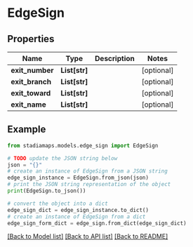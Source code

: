 # EdgeSign


## Properties

Name | Type | Description | Notes
------------ | ------------- | ------------- | -------------
**exit_number** | **List[str]** |  | [optional] 
**exit_branch** | **List[str]** |  | [optional] 
**exit_toward** | **List[str]** |  | [optional] 
**exit_name** | **List[str]** |  | [optional] 

## Example

```python
from stadiamaps.models.edge_sign import EdgeSign

# TODO update the JSON string below
json = "{}"
# create an instance of EdgeSign from a JSON string
edge_sign_instance = EdgeSign.from_json(json)
# print the JSON string representation of the object
print(EdgeSign.to_json())

# convert the object into a dict
edge_sign_dict = edge_sign_instance.to_dict()
# create an instance of EdgeSign from a dict
edge_sign_form_dict = edge_sign.from_dict(edge_sign_dict)
```
[[Back to Model list]](../README.md#documentation-for-models) [[Back to API list]](../README.md#documentation-for-api-endpoints) [[Back to README]](../README.md)


